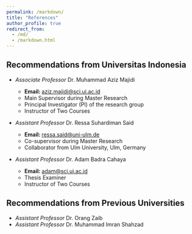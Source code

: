 ```yaml
---
permalink: /markdown/
title: "References"
author_profile: true
redirect_from: 
  - /md/
  - /markdown.html
---
```


## Recommendations from Universitas Indonesia

* <i>Associate Professor</i> Dr. Muhammad Aziz Majidi
  * <b> Email: </b> aziz.majidi@sci.ui.ac.id
  * Main Supervisor during Master Research
  * Principal Investigator (PI) of the research group
  * Instructor of Two Courses

    
* <i>Assistant Professor</i> Dr. Ressa Suhardiman Said
  * <b> Email: </b> ressa.said@uni-ulm.de
  * Co-supervisor during Master Research
  * Collaborator from Ulm University, Ulm, Germany


* <i>Assistant Professor</i> Dr. Adam Badra Cahaya
  * <b> Email: </b> adam@sci.ui.ac.id
  * Thesis Examiner
  * Instructor of Two Courses
    

## Recommendations from Previous Universities

* <i>Assistant Professor</i> Dr. Orang Zaib
* <i>Assistant Professor</i> Dr. Muhammad Imran Shahzad

